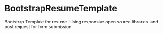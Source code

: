 # BootstrapResumeTemplate

Bootstrap Template for resume. Using responsive open source libraries. and post request for form submission.
